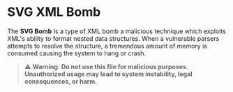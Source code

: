 # SVG XML Bomb
The **SVG Bomb** Is a type of XML bomb a malicious technique which exploits XML's ability to format nested data structures. When a vulnerable parsers attempts to resolve the structure, a tremendous amount of memory is consumed causing the system to hang or crash.
> ⚠️ **Warning**: **Do not use this file for malicious purposes. Unauthorized usage may lead to system instability, legal consequences, or harm.**
